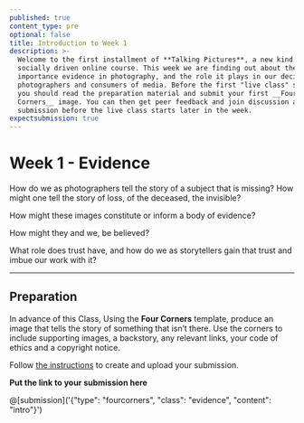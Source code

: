 ```yaml
---
published: true
content_type: pre
optional: false
title: Introduction to Week 1
description: >-
  Welcome to the first installment of **Talking Pictures**, a new kind of
  socially driven online course. This week we are finding out about the
  importance evidence in photography, and the role it plays in our decisions as
  photographers and consumers of media. Before the first "live class" starts,
  you should read the preparation material and submit your first __Four
  Corners__ image. You can then get peer feedback and join discussion about your
  submission before the live class starts later in the week.
expectsubmission: true
---
```

# Week 1 - Evidence

How do we as photographers tell the story of a subject that is missing? How might one tell the story of loss, of the deceased, the invisible?

How might these images constitute or inform a body of evidence?

How might they and we, be believed?

What role does trust have, and how do we as storytellers gain that trust and imbue our work with it?

----

## Preparation

In advance of this Class, Using the **Four Corners** template, produce an image that tells the story of something that isn’t there. Use the corners to include supporting images, a backstory, any relevant links, your code of ethics and a copyright notice.

Follow [the instructions](/fourcorners.md) to create and upload your submission.

**Put the link to your submission here**

@[submission]('{"type": "fourcorners", "class": "evidence", "content": "intro"}')

